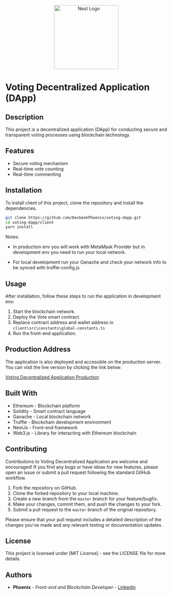 <p align="center">
  <a href="https://phoenix-voting-dapp.vercel.app/" target="blank"><img src="https://www.google.com/url?sa=i&url=https%3A%2F%2Ficonscout.com%2Ffree-icon%2Fmetamask-2728406&psig=AOvVaw37hmSiXExCVwv1r06ebp1r&ust=1704635058061000&source=images&cd=vfe&ved=0CBMQjRxqFwoTCMiHosryyIMDFQAAAAAdAAAAABAE" width="200" alt="Nest Logo" /></a>
</p>

# Voting Decentralized Application (DApp)

## Description

This project is a decentralized application (DApp) for conducting secure and transparent voting processes using blockchain technology.

## Features

- Secure voting mechanism
- Real-time vote counting
- Real-time commenting

## Installation

To install client of this project, clone the repository and install the dependencies.

```bash
git clone https://github.com/DevGeekPhoenix/voting-dapp.git
cd voting-dapp/client
yarn install
```
Notes: 
- In production env you will work with MetaMask Provider but in development env you need to run your local network.  

- For local development run your Ganache and check your network info to be synced with truffle-config.js

## Usage
After installation, follow these steps to run the application in development env:
1. Start the blockchain network. 
2. Deploy the Vote smart contract.
3. Replace contract address and wallet address in `client\src\constants\global-constants.ts`
3. Run the front-end application.

## Production Address

The application is also deployed and accessible on the production server. You can visit the live version by clicking the link below:

[Voting Decentralized Application Production](https://phoenix-voting-dapp.vercel.app/)

## Built With
- Ethereum - Blockchain platform
- Solidity - Smart contract language
- Ganache - Local blockchain network
- Truffle - Blockchain development environment
- NextJs - Front-end framework
- Web3.js - Library for interacting with Ethereum blockchain

## Contributing
Contributions to Voting Decentralized Application are welcome and encouraged! If you find any bugs or have ideas for new features, please open an issue or submit a pull request following the standard GitHub workflow.

1. Fork the repository on GitHub.
2. Clone the forked repository to your local machine.
3. Create a new branch from the `master` branch for your feature/bugfix.
4. Make your changes, commit them, and push the changes to your fork.
5. Submit a pull request to the `master` branch of the original repository.

Please ensure that your pull request includes a detailed description of the changes you've made and any relevant testing or documentation updates.

## License
This project is licensed under [MIT License] - see the LICENSE file for more details.

## Authors
- **Phoenix** - *Front-end and Blockchain Developer* - [Linkedin](https://www.linkedin.com/in/hoseinzarrabi/)
